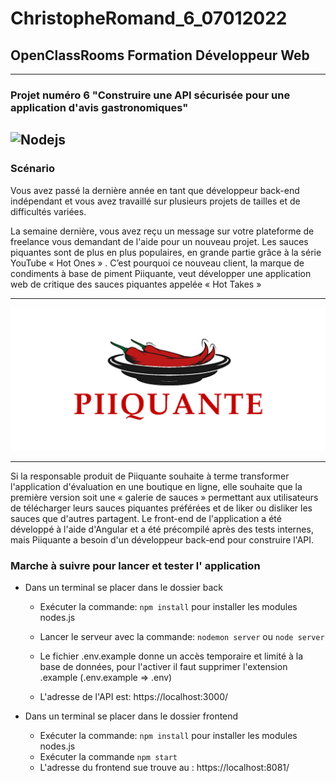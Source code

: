 # ChristopheRomand_6_07012022

## OpenClassRooms Formation Développeur Web

---

### Projet numéro 6 "Construire une API sécurisée pour une application d'avis gastronomiques"

## ![Nodejs](https://s1.o7planning.com/fr/12151/images/26444095.png)

### Scénario

Vous avez passé la dernière année en tant que développeur back-end indépendant et vous avez travaillé sur plusieurs projets de tailles et de difficultés variées.

La semaine dernière, vous avez reçu un message sur votre plateforme de freelance vous demandant de l'aide pour un nouveau projet. Les sauces piquantes sont de plus en plus populaires, en grande partie grâce à la série YouTube « Hot Ones » . C’est pourquoi ce nouveau client, la marque de condiments à base de piment Piiquante, veut développer une application web de critique des sauces piquantes appelée « Hot Takes »

---

<p align="center"><img src="./Logo.png" style="text-align:auto"/></p>

---

Si la responsable produit de Piiquante souhaite à terme transformer l'application d'évaluation en une boutique en ligne, elle souhaite que la première version soit une « galerie de sauces » permettant aux utilisateurs de télécharger leurs sauces piquantes préférées et de liker ou disliker les sauces que d'autres partagent. Le front-end de l'application a été développé à l'aide d'Angular et a été précompilé après des tests internes, mais Piiquante a besoin d'un développeur back-end pour construire l'API.

### Marche à suivre pour lancer et tester l' application

- Dans un terminal se placer dans le dossier back

  - Exécuter la commande: `npm install` pour installer les modules nodes.js

  - Lancer le serveur avec la commande: `nodemon server` ou `node server`
  - Le fichier .env.example donne un accès temporaire et limité à la base de données, pour l'activer il faut supprimer l'extension .example (.env.example => .env)
  - L'adresse de l'API est: https://localhost:3000/

- Dans un terminal se placer dans le dossier frontend

  - Exécuter la commande: `npm install` pour installer les modules nodes.js
  - Exécuter la commande `npm start`
  - L'adresse du frontend sue trouve au : https://localhost:8081/
